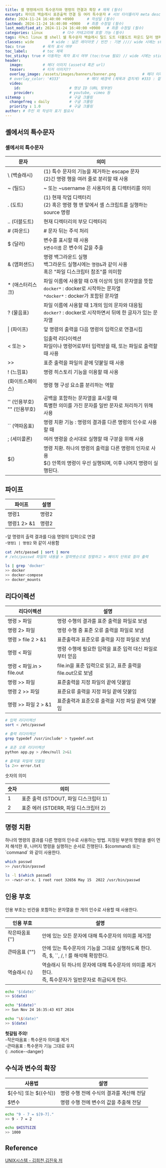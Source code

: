 ```yaml
---
title: 셸 명령에서의 특수문자와 명령의 연결과 확장 # 제목 (필수)
excerpt: 파이프 백슬래시 표준출력 연결 등 여러 특수문자 # 서브 타이틀이자 meta description (필수)
date: 2024-11-24 16:40:00 +0900      # 작성일 (필수)
lastmod: 2024-11-24 16:40:00 +0900   # 최종 수정일 (필수)
last_modified_at: 2024-11-24 16:40:00 +0900   # 최종 수정일 (필수)
categories: Linux         # 다수 카테고리에 포함 가능 (필수)
tags: 리눅스 linux 셸 shell 쉘 특수문자 백슬래시 틸드 도트 더블도트 파운드 달러 앰퍼샌드 애스터리스크 파이프 인용 인용부호 역따옴표 수식 변수 표준출력 표준입력 표준오류           # 태그 복수개 가능 (필수)
classes: wide        # wide : 넓은 레이아웃 / 빈칸 : 기본 //// wide 시에는 sticky toc 불가
toc: true        # 목차 표시 여부
toc_label:       # toc 제목
toc_sticky: true # 이동하는 목차 표시 여부 (toc:true 필요) // wide 시에는 sticky toc 불가
header: 
  image:         # 헤더 이미지 (asset내 혹은 url)
  teaser:        # 티저 이미지??
  overlay_image: /assets/images/banners/banner.png            # 헤더 이미지 (제목과 겹치게)
  # overlay_color: '#333'            # 헤더 배경색 (제목과 겹치게) #333 : 짙은 회색 (필수)
  video:
    id:                      # 영상 ID (URL 뒷부분)
    provider:                # youtube, vimeo 등
sitemap :                    # 구글 크롤링
  changefreq : daily         # 구글 크롤링
  priority : 1.0             # 구글 크롤링
author: # 주인 외 작성자 표기 필요시
---
```

<!--postNo: 20241124_009-->

## 셸에서의 특수문자  

### 셸에서의 특수문자  

|문자|의미|
|---|---|
|\\ (백슬래시)|(1) 특수 문자의 기능을 제거하는 escape 문자<br>(2)긴 명령 행을 여러 줄로 분리할 때 사용|
|~ (틸드)|~ 또는 ~username 은 사용자의 홈 디렉터리를 의미|
|. (도트)|(1) 현재 작업 디렉터리<br>(2) 혹은 명령 행 맨 앞에서 셸 스크립트를 실행하는 source 명령|
|.. (더블도트)|현재 디렉터리의 부모 디렉터리|
|# (파운드)|# 문자 뒤는 주석 처리|
|$ (달러)|변수를 표시할 때 사용<br>`$변수이름` 은 변수의 값을 추출|
|& (앰퍼샌드)|명령 백그라운드 실행<br>백그라운드 실행시에는 `명령&`과 같이 사용<br>혹은 "파일 디스크립터 참조"를 의미함|
|* (애스터리스크)|파일 이름에 사용할 때 0개 이상의 임의 문자열을 뜻함<br>`docker*` : docker로 시작하는 문자열<br>`*docker*` : docker가 포함된 문자열|
|? (물음표)|파일 이름에 사용할 때 1개의 임의 문자와 대응됨<br>`docker?` : docker로 시작하면서 뒤에 한 글자가 있는 문자열|
|\| (파이프)|앞 명령의 출력을 다음 명령의 입력으로 연결시킴|
|< 또는 >|입출력 리다이렉션<br>파일이나 명령어로부터 입력받을 때, 또는 파일로 출력할 때 사용|
|>>|표준 출력을 파일의 끝에 덧붙일 때 사용|
|! (느낌표)|명령 히스토리 기능을 이용할 때 사용|
|  (화이트스페이스)|명령 행 구성 요소를 분리하는 역할|
|'' (인용부호)<br>"" (인용부호)|공백을 포함하는 문자열을 표시할 때<br>특별한 의미를 가진 문자를 일반 문자로 처리하기 위해 사용|
|\`\` (역따옴표)|명령 치환 기능 : 명령의 결과를 다른 명령의 인수로 사용할 때|
|; (세미콜론)|여러 명령을 순서대로 실행할 때 구분을 위해 사용|
|$()|명령 치환. 하나의 명령의 출력을 다른 명령의 인자로 사용<br>$() 안쪽의 명령이 우선 실행되며, 이후 나머지 명령이 실행된다.|


## 파이프  

|파이프|설명|
|---|---|
|명령1 | 명령2|앞 명령의 결과의 표준출력을 뒤 명령으로 연결한다.|
|명령1 2> &1 | 명령2|앞명령의 표준출력 및 표준오류 출력을 뒤 명령으로 연결한다.|

-앞 명령의 출력 결과를 다음 명령의 입력으로 연결  
-`명령1 | 명령2` 와 같이 사용함  

```bash
cat /etc/passwd | sort | more
# /etc/passwd 파일의 내용을 > 알파벳순으로 정렬하고 > 페이지 단위로 잘라 출력
```

```bash
ls | grep 'docker'
>> docker
>> docker-compose
>> docker_mounts
```

## 리다이렉션  

|리다이렉션|설명|
|---|---|
|명령 > 파일|명령 수행의 결과를 표준 출력을 파일로 보냄|
|명령 2> 파일|명령 수행 중 표준 오류 출력을 파일로 보냄|
|명령 > file 2 > &1|표준출력과 표준오류 출력을 지정 파일로 보냄|
|명령 < 파일|명령 수행에 필요한 입력을 표준 입력 대신 파일로부터 얻음|
|명령 < 파일.in > file.out|file.in을 표준 입력으로 읽고, 표준 출력을 file.out으로 보냄|
|명령 >> 파일|표준출력을 지정 파일의 끝에 덧붙임|
|명령 2 >> 파일|표준요류 출력을 지정 파일 끝에 덧붙임|
|명령 >> 파일 2 > &1|표준출력과 표준오류 출력을 지정 파일 끝에 덧붙임|


```bash
# 입력 리다이렉션
sort < /etc/passwd

# 출력 리다이렉션
grep typedef /usr/include* > typedef.out

# 표준 오류 리다이렉션
python app.py > /dev/null 2>&1

# 출력을 파일에 덧붙임
ls 2>> error.txt
```

숫자의 의미  

|숫자|의미|
|---|---|
|1|표준 출력 (STDOUT, 파일 디스크립터 1)|
|2|표준 에러 (STDERR, 파일 디스크립터 2)|

## 명령 치환  

하나의 명령의 결과를 다른 명령의 인수로 사용하는 방법. 지정된 부분의 명령을 셸이 먼저 해석한 후, 나머지 명령을 실행하는 순서로 진행된다. $(command) 또는 \`command\` 와 같이 사용한다.  

```bash
which passwd
>> /usr/bin/passwd

ls -l $(which passwd)
>> -rwsr-xr-x. 1 root root 32656 May 15  2022 /usr/bin/passwd
```

## 인용 부호  

인용 부호는 빈칸을 포함하는 문자열을 한 개의 인수로 사용할 때 사용한다.  

|인용 부호|설명|
|---|---|
|작은따옴표 ('')|안에 있는 모든 문자에 대해 특수문자의 의미를 제거함|
|큰따옴표 ("")|안에 있는 특수문자의 기능을 그대로 실행하도록 한다.<br>즉, $, \`\`, /, ! 를 해석해 확장한다.|
|역슬래시 (\\)|역슬래시 뒤 하나의 문자에 대해 특수문자의 의미를 제거한다. <br>즉, 특수문자가 일반문자로 취급되게 한다.|

```bash
echo '$(date)'
>> $(date)

echo "$(date)"
>> Sun Nov 24 16:35:43 KST 2024

echo "\$(date)"
>> $(date)
```

**헛갈림 주의!**  
-작은따옴표 : 특수문자 의미를 제거  
-큰따옴표 : 특수문자 기능 그대로 유지  
{: .notice--danger}  

## 수식과 변수의 확장  

|사용법|설명|
|---|---|
|$[수식] 또는 $((수식))|명령 수행 전에 수식의 결과를 계산해 전달|
|$변수|명령 수행 전에 변수의 값을 추출해 전달|

```bash
echo "9 - 7 = $[9-7]."
>> 9 - 7 = 2

echo $HISTSIZE
>> 1000
```

## Reference  

[UNIX시스템 - 김희천,김진욱 저 ](https://search.shopping.naver.com/book/catalog/41474371650)  
